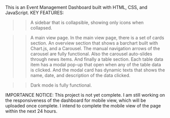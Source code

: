 This is an Event Management Dashboard built with HTML, CSS, and JavaScript.
KEY FEATURES:
>> A sidebar that is collapsible, showing only icons when collapsed.

>> A main view page.
  > In the main view page, there is a set of cards section.
  > An overview section that shows a barchart built with Chart.js, and a Carousel. The manual navigation arrows of the carousel are fully functional. Also the carousel auto-slides through news items.
  > And finally a table section. Each table data item has a modal pop-up that open when any of the table data is clicked. And the modal card has dynamic texts that shows the name, date, and description of the data clicked.

>> Dark mode is fully functional.

IMPORTANCE NOTICE: This project is not yet complete. I am still working on the responsiveness of the dashboard for mobile view, which will be uploaded once complete. I intend to complete the mobile view of the page within the next 24 hours.
